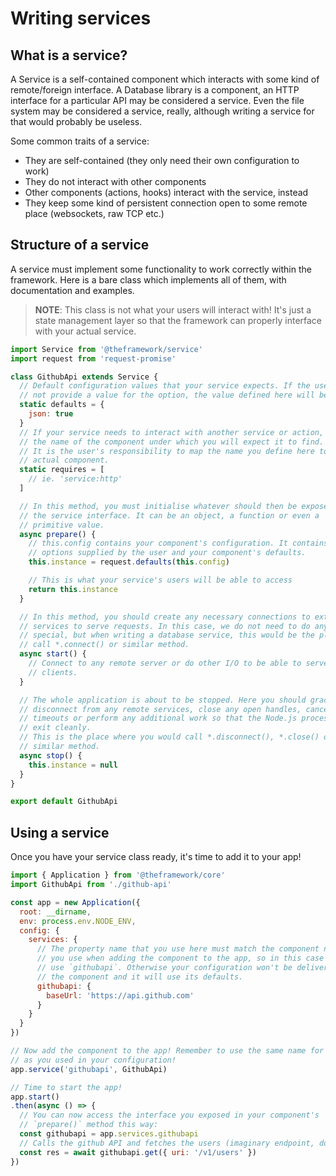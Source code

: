 # Writing services

## What is a service?

A Service is a self-contained component which interacts with some kind of remote/foreign interface. A Database library is a component, an HTTP interface for a particular API may be considered a service. Even the file system may be considered a service, really, although writing a service for that would probably be useless.

Some common traits of a service:

- They are self-contained (they only need their own configuration to work)
- They do not interact with other components
- Other components (actions, hooks) interact with the service, instead
- They keep some kind of persistent connection open to some remote place (websockets, raw TCP etc.)

## Structure of a service

A service must implement some functionality to work correctly within the framework. Here is a bare class which implements all of them, with documentation and examples.

> **NOTE**: This class is not what your users will interact with! It's just a state management layer so that the framework can properly interface with your actual service.

```js
import Service from '@theframework/service'
import request from 'request-promise'

class GithubApi extends Service {
  // Default configuration values that your service expects. If the user does
  // not provide a value for the option, the value defined here will be used.
  static defaults = {
    json: true
  }
  // If your service needs to interact with another service or action, you should declare
  // the name of the component under which you will expect it to find.
  // It is the user's responsibility to map the name you define here to an
  // actual component.
  static requires = [
    // ie. 'service:http'
  ]

  // In this method, you must initialise whatever should then be exposed as
  // the service interface. It can be an object, a function or even a
  // primitive value.
  async prepare() {
    // this.config contains your component's configuration. It contains any
    // options supplied by the user and your component's defaults.
    this.instance = request.defaults(this.config)

    // This is what your service's users will be able to access
    return this.instance
  }

  // In this method, you should create any necessary connections to external
  // services to serve requests. In this case, we do not need to do anything
  // special, but when writing a database service, this would be the place to
  // call *.connect() or similar method.
  async start() {
    // Connect to any remote server or do other I/O to be able to serve your
    // clients.
  }

  // The whole application is about to be stopped. Here you should gracefully
  // disconnect from any remote services, close any open handles, cancel
  // timeouts or perform any additional work so that the Node.js process can
  // exit cleanly.
  // This is the place where you would call *.disconnect(), *.close() or
  // similar method.
  async stop() {
    this.instance = null
  }
}

export default GithubApi
```

## Using a service

Once you have your service class ready, it's time to add it to your app!

```js
import { Application } from '@theframework/core'
import GithubApi from './github-api'

const app = new Application({
  root: __dirname,
  env: process.env.NODE_ENV,
  config: {
    services: {
      // The property name that you use here must match the component name that
      // you use when adding the component to the app, so in this case we will
      // use `githubapi`. Otherwise your configuration won't be delivered to
      // the component and it will use its defaults.
      githubapi: {
        baseUrl: 'https://api.github.com'
      }
    }
  }
})

// Now add the component to the app! Remember to use the same name for the component
// as you used in your configuration!
app.service('githubapi', GithubApi)

// Time to start the app!
app.start()
.then(async () => {
  // You can now access the interface you exposed in your component's
  // `prepare()` method this way:
  const githubapi = app.services.githubapi
  // Calls the github API and fetches the users (imaginary endpoint, don't use!)
  const res = await githubapi.get({ uri: '/v1/users' })
})
```
